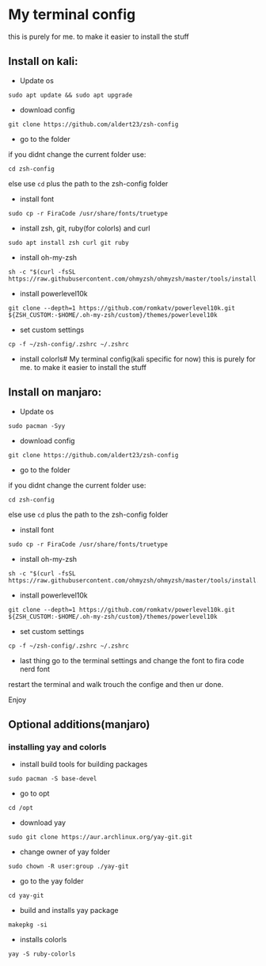 # My terminal config
this is purely for me. to make it easier to install the stuff

## Install on kali:


* Update os
```shell
sudo apt update && sudo apt upgrade
```
* download config
```shell
git clone https://github.com/aldert23/zsh-config
```
* go to the folder

if you didnt change the current folder use:
```shell
cd zsh-config
```
else use ```cd``` plus the path to the zsh-config folder
* install font
```shell
sudo cp -r FiraCode /usr/share/fonts/truetype
```
* install zsh, git, ruby(for colorls) and curl
```shell
sudo apt install zsh curl git ruby
```
* install oh-my-zsh
```shell
sh -c "$(curl -fsSL https://raw.githubusercontent.com/ohmyzsh/ohmyzsh/master/tools/install.sh)"
```
* install powerlevel10k
```shell
git clone --depth=1 https://github.com/romkatv/powerlevel10k.git ${ZSH_CUSTOM:-$HOME/.oh-my-zsh/custom}/themes/powerlevel10k
```

* set custom settings
```shell
cp -f ~/zsh-config/.zshrc ~/.zshrc
```

* install colorls# My terminal config(kali specific for now)
this is purely for me. to make it easier to install the stuff



## Install on manjaro:


* Update os
```shell
sudo pacman -Syy
```

* download config
```shell
git clone https://github.com/aldert23/zsh-config
```

* go to the folder

if you didnt change the current folder use:
```shell
cd zsh-config
```

else use ```cd``` plus the path to the zsh-config folder

* install font
```shell
sudo cp -r FiraCode /usr/share/fonts/truetype
```

* install oh-my-zsh
```shell
sh -c "$(curl -fsSL https://raw.githubusercontent.com/ohmyzsh/ohmyzsh/master/tools/install.sh)"
```

* install powerlevel10k
```shell
git clone --depth=1 https://github.com/romkatv/powerlevel10k.git ${ZSH_CUSTOM:-$HOME/.oh-my-zsh/custom}/themes/powerlevel10k
```

* set custom settings
```shell
cp -f ~/zsh-config/.zshrc ~/.zshrc
```

* last thing
go to the terminal settings and change the font to fira code nerd font


restart the terminal and walk trouch the confige and then ur done.

Enjoy

## Optional additions(manjaro)

### installing yay and colorls

* install build tools for building packages
```shell
sudo pacman -S base-devel
```

* go to opt
```shell
cd /opt
```

* download yay
```shell
sudo git clone https://aur.archlinux.org/yay-git.git
```

* change owner of yay folder
```shell
sudo chown -R user:group ./yay-git
```

* go to the yay folder
```shell
cd yay-git
```

* build and installs yay package
```shell
makepkg -si
```

* installs colorls
```shell
yay -S ruby-colorls
```
